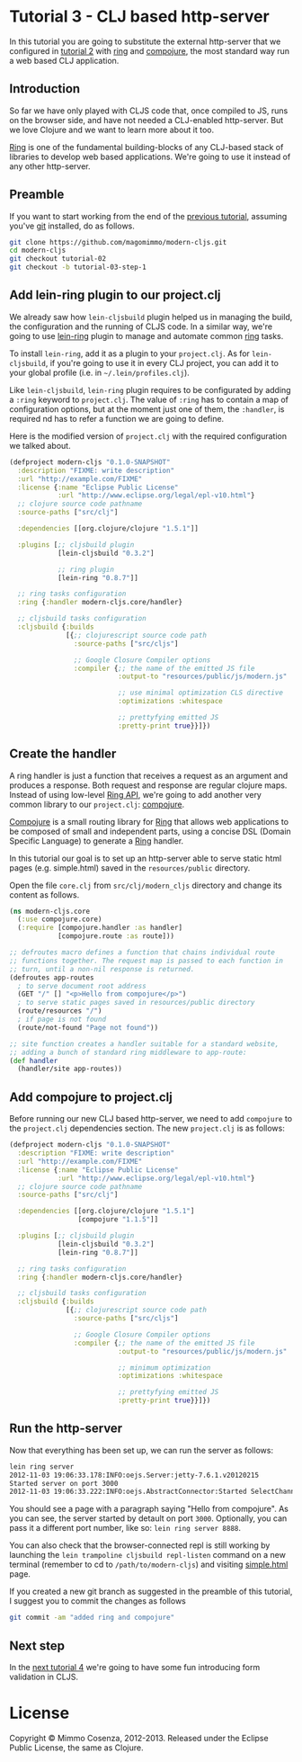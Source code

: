 # Tutorial 3 - CLJ based http-server

In this tutorial you are going to substitute the external http-server
that we configured in [tutorial 2][1] with [ring][2] and
[compojure][5], the most standard way run a web based CLJ application.

## Introduction

So far we have only played with CLJS code that, once compiled to JS, runs on the
browser side, and have not needed a CLJ-enabled http-server. But we love Clojure
and we want to learn more about it too.

[Ring][2] is one of the fundamental building-blocks of any CLJ-based
stack of libraries to develop web based applications. We're going to use it
instead of any other http-server.

## Preamble

If you want to start working from the end of the [previous tutorial][1],
assuming you've [git][8] installed, do as follows.

```bash
git clone https://github.com/magomimmo/modern-cljs.git
cd modern-cljs
git checkout tutorial-02
git checkout -b tutorial-03-step-1
```

## Add lein-ring plugin to our project.clj

We already saw how `lein-cljsbuild` plugin helped us in managing the
build, the configuration and the running of CLJS code. In a similar way,
we're going to use [lein-ring][3] plugin to manage and automate common
[ring][2] tasks.

To install `lein-ring`, add it as a plugin to your `project.clj`. As for
`lein-cljsbuild`, if you're going to use it in every CLJ project, you
can add it to your global profile (i.e. in `~/.lein/profiles.clj`).

Like `lein-cljsbuild`, `lein-ring` plugin requires to be configurated
by adding a `:ring` keyword to `project.clj`. The value of `:ring` has
to contain a map of configuration options, but at the moment just one
of them, the `:handler`, is required nd has to refer a function we are
going to define.

Here is the modified version of `project.clj` with the required
configuration we talked about.

```clojure
(defproject modern-cljs "0.1.0-SNAPSHOT"
  :description "FIXME: write description"
  :url "http://example.com/FIXME"
  :license {:name "Eclipse Public License"
            :url "http://www.eclipse.org/legal/epl-v10.html"}
  ;; clojure source code pathname
  :source-paths ["src/clj"]

  :dependencies [[org.clojure/clojure "1.5.1"]]

  :plugins [;; cljsbuild plugin
            [lein-cljsbuild "0.3.2"]

            ;; ring plugin
            [lein-ring "0.8.7"]]

  ;; ring tasks configuration
  :ring {:handler modern-cljs.core/handler}

  ;; cljsbuild tasks configuration
  :cljsbuild {:builds
              [{;; clojurescript source code path
                :source-paths ["src/cljs"]

                ;; Google Closure Compiler options
                :compiler {;; the name of the emitted JS file
                           :output-to "resources/public/js/modern.js"

                           ;; use minimal optimization CLS directive
                           :optimizations :whitespace

                           ;; prettyfying emitted JS
                           :pretty-print true}}]})
```

## Create the handler

A ring handler is just a function that receives a request as an
argument and produces a response. Both request and response are
regular clojure maps. Instead of using low-level [Ring API][4], we're
going to add another very common library to our `project.clj`:
[compojure][5].

[Compojure][5] is a small routing library for [Ring][2] that allows
web applications to be composed of small and independent parts, using
a concise DSL (Domain Specific Language) to generate a [Ring][2]
handler.

In this tutorial our goal is to set up an http-server able to serve
static html pages (e.g. simple.html) saved in the `resources/public`
directory.

Open the file `core.clj` from `src/clj/modern_cljs` directory and
change its content as follows.

```clojure
(ns modern-cljs.core
  (:use compojure.core)
  (:require [compojure.handler :as handler]
            [compojure.route :as route]))

;; defroutes macro defines a function that chains individual route
;; functions together. The request map is passed to each function in
;; turn, until a non-nil response is returned.
(defroutes app-routes
  ; to serve document root address
  (GET "/" [] "<p>Hello from compojure</p>")
  ; to serve static pages saved in resources/public directory
  (route/resources "/")
  ; if page is not found
  (route/not-found "Page not found"))

;; site function creates a handler suitable for a standard website,
;; adding a bunch of standard ring middleware to app-route:
(def handler
  (handler/site app-routes))
```

## Add compojure to project.clj

Before running our new CLJ based http-server, we need to add `compojure`
to the `project.clj` dependencies section. The new `project.clj` is as
follows:

```clojure
(defproject modern-cljs "0.1.0-SNAPSHOT"
  :description "FIXME: write description"
  :url "http://example.com/FIXME"
  :license {:name "Eclipse Public License"
            :url "http://www.eclipse.org/legal/epl-v10.html"}
  ;; clojure source code pathname
  :source-paths ["src/clj"]

  :dependencies [[org.clojure/clojure "1.5.1"]
                 [compojure "1.1.5"]]

  :plugins [;; cljsbuild plugin
            [lein-cljsbuild "0.3.2"]
            [lein-ring "0.8.7"]]

  ;; ring tasks configuration
  :ring {:handler modern-cljs.core/handler}

  ;; cljsbuild tasks configuration
  :cljsbuild {:builds
              [{;; clojurescript source code path
                :source-paths ["src/cljs"]

                ;; Google Closure Compiler options
                :compiler {;; the name of the emitted JS file
                           :output-to "resources/public/js/modern.js"

                           ;; minimum optimization
                           :optimizations :whitespace

                           ;; prettyfying emitted JS
                           :pretty-print true}}]})
```

## Run the http-server

Now that everything has been set up, we can run the server as follows:

```bash
lein ring server
2012-11-03 19:06:33.178:INFO:oejs.Server:jetty-7.6.1.v20120215
Started server on port 3000
2012-11-03 19:06:33.222:INFO:oejs.AbstractConnector:Started SelectChannelConnector@0.0.0.0:3000
```

You should see a page with a paragraph saying
"Hello from compojure".  As you can see, the server started by detault
on port `3000`. Optionally, you can pass it a different port number,
like so: `lein ring server 8888`.

You can also check that the browser-connected repl is still working by
launching the `lein trampoline cljsbuild repl-listen` command on a
new terminal (remember to cd to `/path/to/modern-cljs`) and visiting
[simple.html][6] page.

If you created a new git branch as suggested in the preamble of this
tutorial, I suggest you to commit the changes as follows

```bash
git commit -am "added ring and compojure"
```

## Next step

In the [next tutorial 4][7] we're going to have some fun introducing form validation in CLJS.

# License

Copyright © Mimmo Cosenza, 2012-2013. Released under the Eclipse Public
License, the same as Clojure.

[1]: https://github.com/magomimmo/modern-cljs/blob/master/doc/tutorial-02.md
[2]: https://github.com/ring-clojure/ring
[3]: https://github.com/weavejester/lein-ring
[4]: http://ring-clojure.github.com/ring/
[5]: https://github.com/weavejester/compojure.git
[6]: http://localhost:3000/simple.html
[7]: https://github.com/magomimmo/modern-cljs/blob/master/doc/tutorial-04.md
[8]: https://help.github.com/articles/set-up-git
